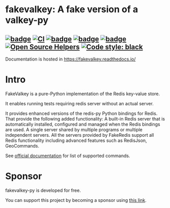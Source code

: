 fakevalkey: A fake version of a valkey-py
=======================================

[![badge](https://img.shields.io/pypi/v/fakevalkey)](https://pypi.org/project/fakevalkey/)
[![CI](https://github.com/cunla/fakevalkey-py/actions/workflows/test.yml/badge.svg)](https://github.com/cunla/fakevalkey-py/actions/workflows/test.yml)
[![badge](https://img.shields.io/endpoint?url=https://gist.githubusercontent.com/cunla/b756396efb895f0e34558c980f1ca0c7/raw/fakevalkey-py.json)](https://github.com/cunla/fakevalkey-py/actions/workflows/test.yml)
[![badge](https://img.shields.io/pypi/dm/fakevalkey)](https://pypi.org/project/fakevalkey/)
[![badge](https://img.shields.io/pypi/l/fakevalkey)](./LICENSE)
[![Open Source Helpers](https://www.codetriage.com/cunla/fakevalkey-py/badges/users.svg)](https://www.codetriage.com/cunla/fakevalkey-py)
[![Code style: black](https://img.shields.io/badge/code%20style-black-000000.svg)](https://github.com/psf/black)
--------------------


Documentation is hosted in https://fakevalkey.readthedocs.io/

# Intro

FakeValkey is a pure-Python implementation of the Redis key-value store.

It enables running tests requiring redis server without an actual server.

It provides enhanced versions of the redis-py Python bindings for Redis. That provide the following added functionality:
A built-in Redis server that is automatically installed, configured and managed when the Redis bindings are used. A
single server shared by multiple programs or multiple independent servers. All the servers provided by
FakeRedis support all Redis functionality including advanced features such as RedisJson, GeoCommands.

See [official documentation](https://fakevalkey.readthedocs.io/) for list of supported commands.

# Sponsor

fakevalkey-py is developed for free.

You can support this project by becoming a sponsor using [this link](https://github.com/sponsors/cunla).
